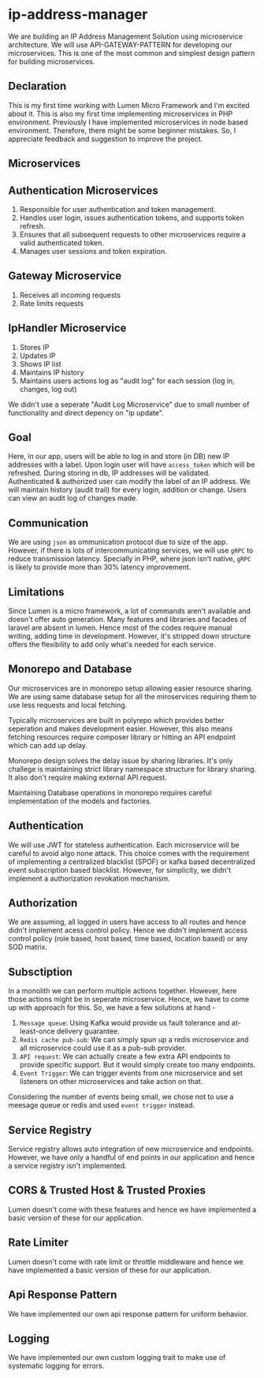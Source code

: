 # ip-address-manager

We are building an IP Address Management Solution using microservice architecture.
We will use API-GATEWAY-PATTERN for developing our microservices. This is one of the most common and simplest design pattern for building microservices.

## Declaration

This is my first time working with Lumen Micro Framework and I'm excited about it. This is also my first time implementing microservices in PHP environment. Previously I have implemented microservices in node based environment. Therefore, there might be some beginner mistakes. So, I appreciate feedback and suggestion to improve the project.

## Microservices

## Authentication Microservices

1. Responsible for user authentication and token management.
2. Handles user login, issues authentication tokens, and supports token refresh.
3. Ensures that all subsequent requests to other microservices require a valid authenticated token.
4. Manages user sessions and token expiration.

## Gateway Microservice

1. Receives all incoming requests
2. Rate limits requests

## IpHandler Microservice

1. Stores IP
2. Updates IP
3. Shows IP list
4. Maintains IP history
5. Maintains users actions log as "audit log" for each session (log in, changes, log out)

We didn't use a seperate "Audit Log Microservice" due to small number of functionality and direct depency on "ip update".

## Goal

Here, in our app, users will be able to log in and store (in DB) new IP addresses with a label.
Upon login user will have `access_token` which will be refreshed.
During storing in db, IP addresses will be validated. Authenticated & authorized user can modify the label of an IP address.
We will maintain history (audit trail) for every login, addition or change.
Users can view an audit log of changes made.

## Communication

We are using `json` as ommunication protocol due to size of the app. However, if there is lots of intercommunicating services, we will use `gRPC` to reduce transmission latency. Specially in PHP, where json isn't native, `gRPC` is likely to provide more than 30% latency improvement.

## Limitations

Since Lumen is a micro framework, a lot of commands aren't available and doesn't offer auto generation. Many features and libraries and facades of laravel are absent in lumen. Hence most of the codes require manual writing, adding time in development. However, it's stripped down structure offers the flexibility to add only what's needed for each service.

## Monorepo and Database

Our microservices are in monorepo setup allowing easier resource sharing. We are using same database setup for all the miroservices requiring them to use less requests and local fetching.

Typically microservices are built in polyrepo which provides better seperation and makes development easier. However, this also means fetching resources require composer library or hitting an API endpoint which can add up delay.

Monorepo design solves the delay issue by sharing libraries. It's only challege is maintaining strict library namespace structure for library sharing. It also don't require making external API request.

Maintaining Database operations in monorepo requires careful implementation of the models and factories.

## Authentication

We will use JWT for stateless authentication. Each microservice will be careful to avoid algo none attack. This choice comes with the requirement of implementing a centralized blacklist (SPOF) or kafka based decentralized event subscription based blacklist. However, for simplicity, we didn't implement a authorization revokation mechanism.

## Authorization

We are assuming, all logged in users have access to all routes and hence didn't implement acess control policy. Hence we didn't implement access control policy (role based, host based, time based, location based) or any SOD matrix.

## Subsctiption

In a monolith we can perform multiple actions together. However, here those actions might be in seperate microservice. Hence, we have to come up with approach for this.
So, we have a few solutions at hand -

1. `Message queue`: Using Kafka would provide us fault tolerance and at-least-once delivery guarantee.
2. `Redis cache pub-sub`: We can simply spun up a redis microservice and all microservice could use it as a pub-sub provider.
3. `API request`: We can actually create a few extra API endpoints to provide specific support. But it would simply create too many endpoints.
4. `Event Trigger`: We can trigger events from one microservice and set listeners on other microservices and take action on that.

Considering the number of events being small, we chose not to use a meesage queue or redis and used `event trigger` instead.

## Service Registry

Service registry allows auto integration of new microservice and endpoints. However, we have only a handful of end points in our application and hence a service registry isn't implemented.

## CORS & Trusted Host & Trusted Proxies

Lumen doesn't come with these features and hence we have implemented a basic version of these for our application.

## Rate Limiter

Lumen doesn't come with rate limit or throttle middleware and hence we have implemented a basic version of these for our application.

## Api Response Pattern

We have implemented our own api response pattern for uniform behavior.

## Logging

We have implemented our own custom logging trait to make use of systematic logging for errors.
